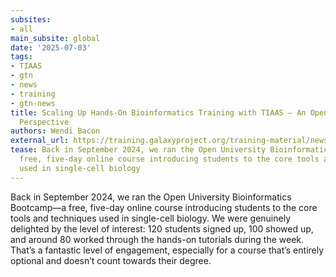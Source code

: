 ```yaml
---
subsites:
- all
main_subsite: global
date: '2025-07-03'
tags:
- TIAAS
- gtn
- news
- training
- gtn-news
title: Scaling Up Hands-On Bioinformatics Training with TIAAS – An Open University
  Perspective
authors: Wendi Bacon
external_url: https://training.galaxyproject.org/training-material/news/2025/07/03/bb-tiaas.html
tease: Back in September 2024, we ran the Open University Bioinformatics Bootcamp—a
  free, five-day online course introducing students to the core tools and techniques
  used in single-cell biology
---
```

Back in September 2024, we ran the Open University Bioinformatics Bootcamp—a free, five-day online course introducing students to the core tools and techniques used in single-cell biology. We were genuinely delighted by the level of interest: 120 students signed up, 100 showed up, and around 80 worked through the hands-on tutorials during the week. That’s a fantastic level of engagement, especially for a course that’s entirely optional and doesn’t count towards their degree.